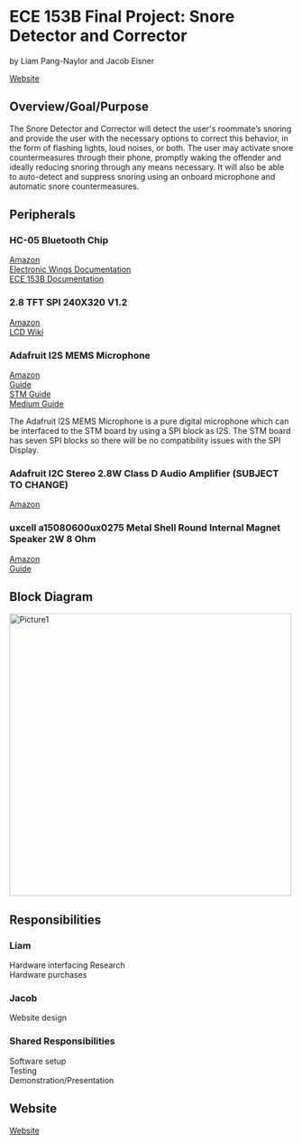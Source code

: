 # ECE 153B Final Project: Snore Detector and Corrector
by Liam Pang-Naylor and Jacob Eisner

[Website](https://liamjet.github.io/ECE153B_Project/) <br>

## Overview/Goal/Purpose

The Snore Detector and Corrector will detect the user's roommate’s snoring and provide the user with the necessary options to correct this behavior, in the form of flashing lights, loud noises, or both. The user may activate snore countermeasures through their phone, promptly waking the offender and ideally reducing snoring through any means necessary. It will also be able to auto-detect and suppress snoring using an onboard microphone and automatic snore countermeasures.

## Peripherals
### HC-05 Bluetooth Chip <br>
[Amazon](https://www.amazon.com/DSD-TECH-HC-05-Pass-through-Communication/dp/B01G9KSAF6/ref=sr_1_3?crid=3EHMG82OVCNDU&keywords=HC-05+Wireless&qid=1677540877&s=electronics&sprefix=hc-05+wireless%2Celectronics%2C197&sr=1-3) <br>
[Electronic Wings Documentation](https://www.electronicwings.com/sensors-modules/bluetooth-module-hc-05-) <br>
[ECE 153B Documentation](https://1drv.ms/b/s!Aqo-m-NuPRi-iO9lam0pB0y6UknUcQ?e=txWicT) <br>

### 2.8 TFT SPI 240X320 V1.2 <br>
[Amazon](https://www.amazon.com/HiLetgo-240X320-Resolution-Display-ILI9341/dp/B073R7BH1B) <br>
[LCD Wiki](http://www.lcdwiki.com/2.8inch_SPI_Module_ILI9341_SKU:MSP2807) <br>

### Adafruit I2S MEMS Microphone <br>
[Amazon](https://www.amazon.com/Adafruit-I2S-MEMS-Microphone-Breakout/dp/B06XNL2GBW) <br>
[Guide](https://learn.adafruit.com/adafruit-i2s-mems-microphone-breakout/) <br>
[STM Guide](https://www.youtube.com/watch?v=z25zckhHzC8) <br>
[Medium Guide](https://medium.com/@davidramsay/how-to-get-i2s-working-on-an-stm32-mcu-33de0e9c9ff8) <br>

The Adafruit I2S MEMS Microphone is a pure digital microphone which can be interfaced to the STM board by using a SPI block as I2S. The STM board has seven SPI blocks so there will be no compatibility issues with the SPI Display.

### Adafruit I2C Stereo 2.8W Class D Audio Amplifier (SUBJECT TO CHANGE) <br>
[Amazon](https://www.amazon.com/Stereo-2-8W-Class-Audio-Amplifier/dp/B096YFBBFF) <br>

### uxcell a15080600ux0275 Metal Shell Round Internal Magnet Speaker 2W 8 Ohm
[Amazon](https://www.amazon.com/Uxcell-a15080600ux0275-Internal-Magnet-Speaker/dp/B0177ABRQ6/ref=sr_1_3?keywords=8+ohm+speaker&qid=1678050488&sr=8-3#customerReviews) <br>
[Guide](https://www.adafruit.com/product/1712)

## Block Diagram
<img width="500" alt="Picture1" src="https://user-images.githubusercontent.com/61168583/221713957-f15b9de0-710e-4668-9106-0fa8c4420742.png">

## Responsibilities
### Liam <br>
Hardware interfacing Research <br>
Hardware purchases <br>
### Jacob <br>
Website design <br>
### Shared Responsibilities <br>
Software setup <br>
Testing <br>
Demonstration/Presentation <br>

## Website
[Website](https://liamjet.github.io/ECE153B_Project/)

